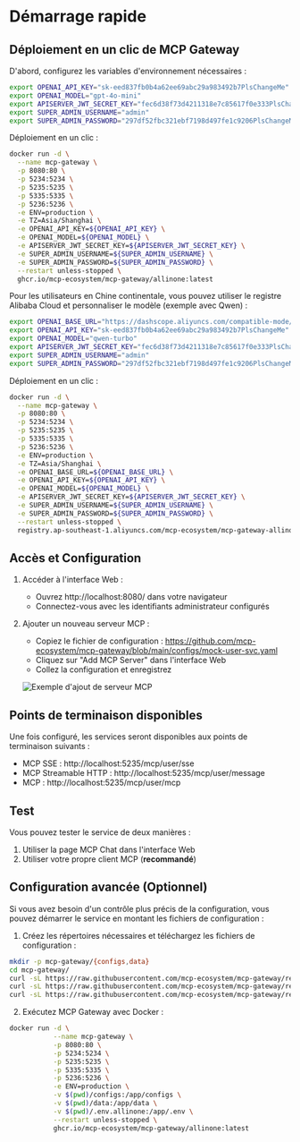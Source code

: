 # Démarrage rapide

## Déploiement en un clic de MCP Gateway

D'abord, configurez les variables d'environnement nécessaires :

```bash
export OPENAI_API_KEY="sk-eed837fb0b4a62ee69abc29a983492b7PlsChangeMe"
export OPENAI_MODEL="gpt-4o-mini"
export APISERVER_JWT_SECRET_KEY="fec6d38f73d4211318e7c85617f0e333PlsChangeMe"
export SUPER_ADMIN_USERNAME="admin"
export SUPER_ADMIN_PASSWORD="297df52fbc321ebf7198d497fe1c9206PlsChangeMe"
```

Déploiement en un clic :

```bash
docker run -d \
  --name mcp-gateway \
  -p 8080:80 \
  -p 5234:5234 \
  -p 5235:5235 \
  -p 5335:5335 \
  -p 5236:5236 \
  -e ENV=production \
  -e TZ=Asia/Shanghai \
  -e OPENAI_API_KEY=${OPENAI_API_KEY} \
  -e OPENAI_MODEL=${OPENAI_MODEL} \
  -e APISERVER_JWT_SECRET_KEY=${APISERVER_JWT_SECRET_KEY} \
  -e SUPER_ADMIN_USERNAME=${SUPER_ADMIN_USERNAME} \
  -e SUPER_ADMIN_PASSWORD=${SUPER_ADMIN_PASSWORD} \
  --restart unless-stopped \
  ghcr.io/mcp-ecosystem/mcp-gateway/allinone:latest
```

Pour les utilisateurs en Chine continentale, vous pouvez utiliser le registre Alibaba Cloud et personnaliser le modèle (exemple avec Qwen) :

```bash
export OPENAI_BASE_URL="https://dashscope.aliyuncs.com/compatible-mode/v1/"
export OPENAI_API_KEY="sk-eed837fb0b4a62ee69abc29a983492b7PlsChangeMe"
export OPENAI_MODEL="qwen-turbo"
export APISERVER_JWT_SECRET_KEY="fec6d38f73d4211318e7c85617f0e333PlsChangeMe"
export SUPER_ADMIN_USERNAME="admin"
export SUPER_ADMIN_PASSWORD="297df52fbc321ebf7198d497fe1c9206PlsChangeMe"
```

Déploiement en un clic :

```bash
docker run -d \
  --name mcp-gateway \
  -p 8080:80 \
  -p 5234:5234 \
  -p 5235:5235 \
  -p 5335:5335 \
  -p 5236:5236 \
  -e ENV=production \
  -e TZ=Asia/Shanghai \
  -e OPENAI_BASE_URL=${OPENAI_BASE_URL} \
  -e OPENAI_API_KEY=${OPENAI_API_KEY} \
  -e OPENAI_MODEL=${OPENAI_MODEL} \
  -e APISERVER_JWT_SECRET_KEY=${APISERVER_JWT_SECRET_KEY} \
  -e SUPER_ADMIN_USERNAME=${SUPER_ADMIN_USERNAME} \
  -e SUPER_ADMIN_PASSWORD=${SUPER_ADMIN_PASSWORD} \
  --restart unless-stopped \
  registry.ap-southeast-1.aliyuncs.com/mcp-ecosystem/mcp-gateway-allinone:latest
```

## Accès et Configuration

1. Accéder à l'interface Web :
   - Ouvrez http://localhost:8080/ dans votre navigateur
   - Connectez-vous avec les identifiants administrateur configurés

2. Ajouter un nouveau serveur MCP :
   - Copiez le fichier de configuration : https://github.com/mcp-ecosystem/mcp-gateway/blob/main/configs/mock-user-svc.yaml
   - Cliquez sur "Add MCP Server" dans l'interface Web
   - Collez la configuration et enregistrez

   ![Exemple d'ajout de serveur MCP](/img/add_mcp_server.png)

## Points de terminaison disponibles

Une fois configuré, les services seront disponibles aux points de terminaison suivants :

- MCP SSE : http://localhost:5235/mcp/user/sse
- MCP Streamable HTTP : http://localhost:5235/mcp/user/message
- MCP : http://localhost:5235/mcp/user/mcp

## Test

Vous pouvez tester le service de deux manières :

1. Utiliser la page MCP Chat dans l'interface Web
2. Utiliser votre propre client MCP (**recommandé**)

## Configuration avancée (Optionnel)

Si vous avez besoin d'un contrôle plus précis de la configuration, vous pouvez démarrer le service en montant les fichiers de configuration :

1. Créez les répertoires nécessaires et téléchargez les fichiers de configuration :

```bash
mkdir -p mcp-gateway/{configs,data}
cd mcp-gateway/
curl -sL https://raw.githubusercontent.com/mcp-ecosystem/mcp-gateway/refs/heads/main/configs/apiserver.yaml -o configs/apiserver.yaml
curl -sL https://raw.githubusercontent.com/mcp-ecosystem/mcp-gateway/refs/heads/main/configs/mcp-gateway.yaml -o configs/mcp-gateway.yaml
curl -sL https://raw.githubusercontent.com/mcp-ecosystem/mcp-gateway/refs/heads/main/.env.example -o .env.allinone
```

2. Exécutez MCP Gateway avec Docker :

```bash
docker run -d \
           --name mcp-gateway \
           -p 8080:80 \
           -p 5234:5234 \
           -p 5235:5235 \
           -p 5335:5335 \
           -p 5236:5236 \
           -e ENV=production \
           -v $(pwd)/configs:/app/configs \
           -v $(pwd)/data:/app/data \
           -v $(pwd)/.env.allinone:/app/.env \
           --restart unless-stopped \
           ghcr.io/mcp-ecosystem/mcp-gateway/allinone:latest
``` 